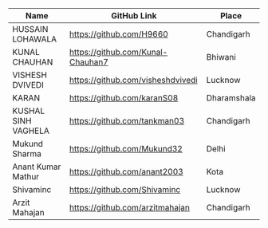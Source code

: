 
| Name               | GitHub Link                     | Place
| ------------------ | ------------------------------- |-------------
| HUSSAIN LOHAWALA   | https://github.com/H9660        | Chandigarh
| KUNAL CHAUHAN      | https://github.com/Kunal-Chauhan7 | Bhiwani
| VISHESH DVIVEDI    | https://github.com/visheshdvivedi | Lucknow
| KARAN |             https://github.com/karanS08 | Dharamshala
| KUSHAL SINH VAGHELA | https://github.com/tankman03 | Chandigarh
| Mukund Sharma      |https://github.com/Mukund32 | Delhi
| Anant Kumar Mathur |https://github.com/anant2003 | Kota
|Shivaminc         | https://github.com/Shivaminc | Lucknow
|Arzit Mahajan |https://github.com/arzitmahajan| Chandigarh
